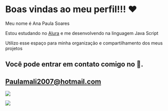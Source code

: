  # Boas vindas ao meu perfil!!! ❤️ 
 Meu nome é Ana Paula Soares
 
 Estou estudando no [Alura](https://www.alura.com.br) e me desenvolvendo na linguagem Java Script
 
 Utilizo esse espaço para minha organização e compartilhamento dos meus projetos

 ## Você pode entrar em contato comigo no 📧.

 ## Paulamali2007@hotmail.com


 ![](https://media.tenor.com/s1oAPkm0SCkAAAAC/power-rangers-yellow-power-ranger.gif)

![](https://tenor.com/pt-BR/view/spongebob-squarepants-nickelodeon-sigh-phew-gif-5752975)
